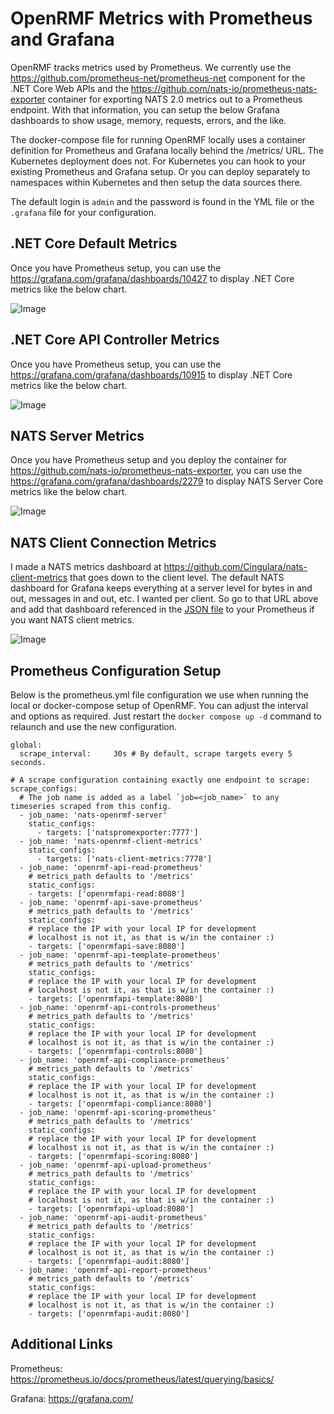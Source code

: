 # OpenRMF Metrics with Prometheus and Grafana

OpenRMF tracks metrics used by Prometheus. We currently use the https://github.com/prometheus-net/prometheus-net component for the .NET Core Web APIs and the https://github.com/nats-io/prometheus-nats-exporter container for exporting NATS 2.0 metrics out to a Prometheus endpoint. With that information, you can setup the below Grafana dashboards to show usage, memory, requests, errors, and the like. 

The docker-compose file for running OpenRMF locally uses a container definition for Prometheus and Grafana locally behind the /metrics/ URL. The Kubernetes deployment does not. For Kubernetes you can hook to your existing Prometheus and Grafana setup. Or you can deploy separately to namespaces within Kubernetes and then setup the data sources there.

The default login is `admin` and the password is found in the YML file or the `.grafana` file for your configuration.

## .NET Core Default Metrics
Once you have Prometheus setup, you can use the https://grafana.com/grafana/dashboards/10427 to display .NET Core metrics like the below chart. 

![Image](./img/metrics/metrics-aspnet-core-default.png?raw=true)

## .NET Core API Controller Metrics
Once you have Prometheus setup, you can use the https://grafana.com/grafana/dashboards/10915 to display .NET Core metrics like the below chart. 

![Image](./img/metrics/metrics-api-controller-summary.png?raw=true)

## NATS Server Metrics
Once you have Prometheus setup and you deploy the container for https://github.com/nats-io/prometheus-nats-exporter, you can use the https://grafana.com/grafana/dashboards/2279 to display NATS Server Core metrics like the below chart. 

![Image](./img/metrics/metrics-nats-server.png?raw=true)

## NATS Client Connection Metrics
I made a NATS metrics dashboard at https://github.com/Cingulara/nats-client-metrics that goes down to the client level. The default 
NATS dashboard for Grafana keeps everything at a server level for bytes in and out, messages in and out, etc. I wanted per client. 
So go to that URL above and add that dashboard referenced in the [JSON file](https://raw.githubusercontent.com/Cingulara/nats-client-metrics/master/grafana-dashboard.json) to your Prometheus if you want NATS client metrics. 

![Image](./img/metrics/metrics-nats-clients.png?raw=true)

## Prometheus Configuration Setup
Below is the prometheus.yml file configuration we use when running the local or docker-compose setup of OpenRMF. You can adjust 
the interval and options as required. Just restart the `docker compose up -d` command to relaunch and use the new configuration.

```
global:
  scrape_interval:     30s # By default, scrape targets every 5 seconds.

# A scrape configuration containing exactly one endpoint to scrape:
scrape_configs:
  # The job name is added as a label `job=<job_name>` to any timeseries scraped from this config.
  - job_name: 'nats-openrmf-server'
    static_configs:
      - targets: ['natspromexporter:7777']
  - job_name: 'nats-openrmf-client-metrics'
    static_configs:
      - targets: ['nats-client-metrics:7778']
  - job_name: 'openrmf-api-read-prometheus'
    # metrics_path defaults to '/metrics'
    static_configs:
    - targets: ['openrmfapi-read:8080']
  - job_name: 'openrmf-api-save-prometheus'
    # metrics_path defaults to '/metrics'
    static_configs:
    # replace the IP with your local IP for development
    # localhost is not it, as that is w/in the container :)
    - targets: ['openrmfapi-save:8080']
  - job_name: 'openrmf-api-template-prometheus'
    # metrics_path defaults to '/metrics'
    static_configs:
    # replace the IP with your local IP for development
    # localhost is not it, as that is w/in the container :)
    - targets: ['openrmfapi-template:8080']
  - job_name: 'openrmf-api-controls-prometheus'
    # metrics_path defaults to '/metrics'
    static_configs:
    # replace the IP with your local IP for development
    # localhost is not it, as that is w/in the container :)
    - targets: ['openrmfapi-controls:8080']
  - job_name: 'openrmf-api-compliance-prometheus'
    # metrics_path defaults to '/metrics'
    static_configs:
    # replace the IP with your local IP for development
    # localhost is not it, as that is w/in the container :)
    - targets: ['openrmfapi-compliance:8080']
  - job_name: 'openrmf-api-scoring-prometheus'
    # metrics_path defaults to '/metrics'
    static_configs:
    # replace the IP with your local IP for development
    # localhost is not it, as that is w/in the container :)
    - targets: ['openrmfapi-scoring:8080']
  - job_name: 'openrmf-api-upload-prometheus'
    # metrics_path defaults to '/metrics'
    static_configs:
    # replace the IP with your local IP for development
    # localhost is not it, as that is w/in the container :)
    - targets: ['openrmfapi-upload:8080']
  - job_name: 'openrmf-api-audit-prometheus'
    # metrics_path defaults to '/metrics'
    static_configs:
    # replace the IP with your local IP for development
    # localhost is not it, as that is w/in the container :)
    - targets: ['openrmfapi-audit:8080']
  - job_name: 'openrmf-api-report-prometheus'
    # metrics_path defaults to '/metrics'
    static_configs:
    # replace the IP with your local IP for development
    # localhost is not it, as that is w/in the container :)
    - targets: ['openrmfapi-audit:8080']
```

## Additional Links

Prometheus: https://prometheus.io/docs/prometheus/latest/querying/basics/

Grafana:  https://grafana.com/